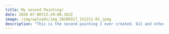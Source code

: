 ```yaml
---
title: My second Painting!
date: 2020-07-06T22:29:00.362Z
image: /img/uploads/img_20200317_151211-01.jpeg
description: "This is the second painting I ever created. Oil and otherwise."
---
```

